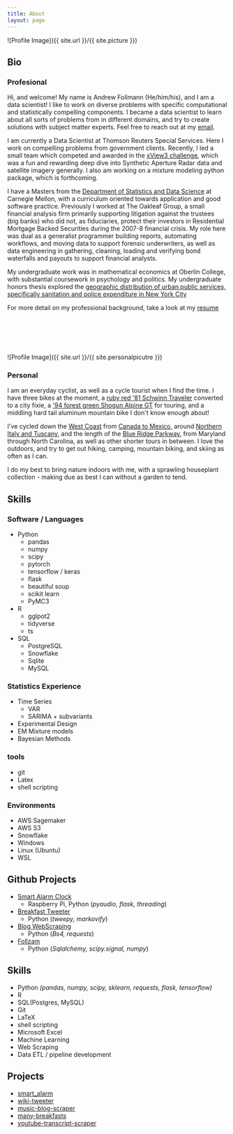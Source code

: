 ```yaml
---
title: About
layout: page
---
```

![Profile Image]({{ site.url }}/{{ site.picture }})

## Bio

### Profesional

Hi, and welcome! My name is Andrew Follmann (He/him/his), and I am a data scientist! I like to work on diverse problems
with specific computational and statistically compelling components. I became a data scientist 
to learn about all sorts of problems from in different domains, and try to create solutions with
subject matter experts. Feel free to reach out at my [email](mailto:{{site.email}}). 

I am currently a Data Scientist at Thomson Reuters Special Services. Here I work on compelling problems
from government clients. Recently, I led a small team which competed and awarded in the [xView3 challenge](https://iuu.xview.us/),
which was a fun and rewarding deep dive into Synthetic Aperture Radar data and satellite imagery generally. 
I also am working on a mixture modeling python package, which is forthcoming.

I have a Masters from the [Department of Statistics and Data Science](http://www.stat.cmu.edu/) at Carnegie Mellon, 
with a curriculum oriented towards application and good software practice. Previously I worked at The Oakleaf Group, 
a small financial analysis firm primarily supporting litigation against the trustees (big banks) who did not, 
as fiduciaries, protect their investors in Residential Mortgage Backed Securities during the 2007-8 financial crisis. My 
role here was dual as a generalist programmer building reports, automating workflows, and moving data to support forensic underwriters, 
as well as data engineering in gathering, cleaning, loading and verifying bond waterfalls and payouts 
to support financial analysts. 

My undergraduate work was in mathematical economics at Oberlin College, with substantial coursework in psychology and politics. 
My undergraduate honors thesis explored the [geographic distribution of urban public services, specifically
sanitation and police expenditure in New York City]({{site.url}}/EconThesis.html)

For more detail on my professional background, take a look at my [resume]({{site.url}}{{site.resume-url}}) 

<br>
<br>
<br>
<br>

![Profile Image]({{ site.url }}/{{ site.personalpicutre }})

### Personal


I am an everyday cyclist, as well as a cycle tourist when I find the time. I have three bikes at the moment, 
a [ruby red '81 Schwinn Traveler](({{site.url}}/assets/images/fixie-pgh.jpg)) converted to a city fixie,
a ['94 forest green Shogun Alpine GT](({{site.url}}/assets/images/bike-selfie.jpg)) for touring,
and a middling hard tail aluminum mountain bike I don't know enough about! 

I've cycled down the [West Coast]({{site.url}}/assets/images/ca-coast.jpg) from [Canada to Mexico]({{site.url}}/assets/images/ca-bike.jpg), 
around [Northern Italy and Tuscany]({{site.url}}/assets/images/Tuscan-O.jpg), 
and the length of the [Blue Ridge Parkway]({{site.url}}/assets/images/blue-ridge-bike.jpg), from Maryland through North Carolina, 
as well as other shorter tours in between. 
I love the outdoors, and try to get out hiking, camping, mountain biking, and skiing as often as I can.

I do my best to bring nature indoors with me, with a sprawling houseplant collection - making due as best I can 
without a garden to tend. 


## Skills 

### Software / Languages

- Python
  - pandas
  - numpy
  - scipy
  - pytorch
  - tensorflow / keras
  - flask
  - beautiful soup
  - scikit learn
  - PyMC3
- R
  - gglpot2
  - tidyverse
  - ts
- SQL
    - PostgreSQL
    - Snowflake
    - Sqlite
    - MySQL

### Statistics Experience

- Time Series
  - VAR
  - SARIMA + subvariants
- Experimental Design
- EM Mixture models
- Bayesian Methods


### tools

- git
- Latex
- shell scripting

### Environments

- AWS Sagemaker
- AWS S3
- Snowflake
- Windows
- Linux (Ubuntu)
- WSL


## Github Projects

- [Smart Alarm Clock](https://github.com/follperson/smart_alarm)
    - Raspberry Pi, Python (*pyaudio, flask, threading*)
- [Breakfast Tweeter](https://github.com/follperson/breakfast-tweeter)
    - Python (*tweepy, markovify*)
- [Blog WebScraping](https://github.com/follperson/music-blog-project)
    - Python (*Bs4, requests*)
- [Follzam](https://github.com/follperson/follzam)
    - Python (*Sqlalchemy, scipy.signal, numpy*)


<h2>Skills</h2>

<ul class="skill-list">
	<li>Python <i>(pandas, numpy, scipy, sklearn, requests, flask, tensorflow)</i></li>
	<li>R</li>
	<li>SQL(Postgres, MySQL)</li>
	<li>Git</li>
	<li>LaTeX</li>
	<li>shell scripting</li>
	<li>Microsoft Excel</li>
	<li>Machine Learning</li>
	<li>Web Scraping</li>
	<li>Data ETL / pipeline development</li>
</ul>

<h2>Projects</h2>

<ul>
	<li><a href="https://github.com/follperson/smart_alarm">smart_alarm</a></li>
	<li><a href="https://github.com/follperson/wiki-tweeter">wiki-tweeter</a></li>
	<li><a href="https://github.com/follperson/music-blog-project">music-blog-scraper</a></li>
	<li><a href="https://github.com/follperson/many-breakfasts">many-breakfasts</a></li>
	<li><a href="https://github.com/follperson/youtube-transcript-scraper">youtube-transcript-scraper</a></li>
</ul>
